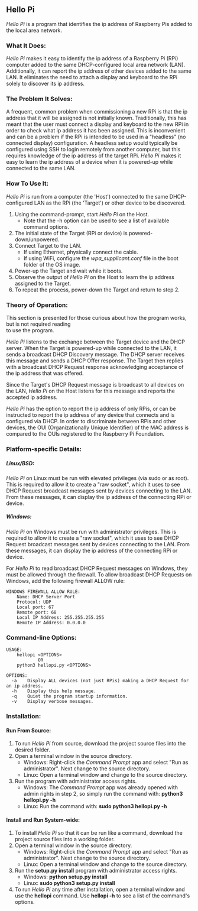 ## Hello Pi ##
_Hello Pi_ is a program that identifies the ip address of Raspberry Pis added to the local area network.

### What It Does: ###
_Hello Pi_ makes it easy to identify the ip address of a Raspberry Pi (RPi) computer added to the same DHCP-configured 
local area network (LAN). Additionally, it can report the ip address of other devices added to the same LAN. It 
eliminates the need to attach a display and keyboard to the RPi solely to discover its ip address.
  
### The Problem It Solves: ###
A frequent, common problem when commissioning a new RPi is that the ip address that it will be assigned is not 
initially known. Traditionally, this has meant that the user must connect a display and keyboard to the new RPi in 
order to check what ip address it has been assigned. This is inconvenient and can be a problem if the RPi is intended 
to be used in a "headless" (no connected display) configuration. A headless setup would typically be configured using 
SSH to login remotely from another computer, but this requires knowledge of the ip address of the target RPi. _Hello Pi_ 
makes it easy to learn the ip address of a device when it is powered-up while connected to the same LAN.

### How To Use It: ###
_Hello Pi_ is run from a computer (the 'Host') connected to the same DHCP-configured LAN as the RPi (the 'Target') or 
other device to be discovered. 

1. Using the command-prompt, start _Hello Pi_ on the Host.
   * Note that the -h option can be used to see a list of available command options.
2. The initial state of the Target (RPi or device) is powered-down/unpowered.
3. Connect Target to the LAN.
   * If using Ethernet, physically connect the cable.
   * If using WiFi, configure the _wpa_supplicant.conf_ file in the boot folder of the OS image.
4. Power-up the Target and wait while it boots.
5. Observe the output of _Hello Pi_ on the Host to learn the ip address assigned to the Target.
6. To repeat the process, power-down the Target and return to step 2. 

### Theory of Operation: ###
This section is presented for those curious about how the program works, but is not required reading  
to use the program.  

_Hello Pi_ listens to the exchange between the Target device and the DHCP server. When the Target is 
powered-up while connected to the LAN, it sends a broadcast DHCP Discovery message. The DHCP server receives
this message and sends a DHCP Offer response. The Target then replies with a broadcast DHCP Request response 
acknowledging acceptance of the ip address that was offered.

Since the Target's DHCP Request message is broadcast to all devices on the LAN, _Hello Pi_ on the Host listens
for this message and reports the accepted ip address.

_Hello Pi_ has the option to report the ip address of only RPis, or can be instructed to report the ip 
address of any device that connects and is configured via DHCP. In order to discriminate between RPis and
other devices, the OUI (Organizationally Unique Identifier) of the MAC address is compared to the
OUIs registered to the Raspberry Pi Foundation.  


### Platform-specific Details: ###
##### Linux/BSD: #####
_Hello Pi_ on Linux must be run with elevated privileges (via sudo or as root). This is required to allow it to create a
"raw socket", which it uses to see DHCP Request broadcast messages sent by devices connecting to the LAN. From these
messages, it can display the ip address of the connecting RPi or device. 

##### Windows: #####
_Hello Pi_ on Windows must be run with administrator privileges. This is required to allow it to create a
"raw socket", which it uses to see DHCP Request broadcast messages sent by devices connecting to the LAN. From these
messages, it can display the ip address of the connecting RPi or device.

For _Hello Pi_ to read broadcast DHCP Request messages on Windows, they must be allowed through the firewall. 
To allow broadcast DHCP Requests on Windows, add the following firewall ALLOW rule:

```
WINDOWS FIREWALL ALLOW RULE:
    Name: DHCP Server Port
    Protocol: UDP
    Local port: 67
    Remote port: 68
    Local IP Address: 255.255.255.255
    Remote IP Address: 0.0.0.0
```

### Command-line Options: ###
```
USAGE: 
    hellopi <OPTIONS>
            OR
    python3 hellopi.py <OPTIONS>

OPTIONS:
  -a    Display ALL devices (not just RPis) making a DHCP Request for an ip address.
  -h    Display this help message.
  -q    Quiet the program startup information.
  -v    Display verbose messages.
```

### Installation: ###
#### Run From Source: ####
1) To run _Hello Pi_ from source, download the project source files into the desired folder.
2) Open a terminal window in the source directory.
    * Windows: Right-click the _Command Prompt_ app and select "Run as administrator". Next change to the source directory.
    * Linux: Open a terminal window and change to the source directory.
3) Run the program with administrator access rights.
    * Windows: The _Command Prompt_ app was already opened with admin rights in step 2, so simply run the command with: 
    __python3 hellopi.py -h__
    * Linux: Run the command with: __sudo python3 hellopi.py -h__
    
#### Install and Run System-wide: ###
1) To install _Hello Pi_ so that it can be run like a command, download the project source files into a working folder.
2) Open a terminal window in the source directory.
    * Windows: Right-click the _Command Prompt_ app and select "Run as administrator". Next change to the source directory.
    * Linux: Open a terminal window and change to the source directory.
3) Run the __setup.py install__ program with administrator access rights.
    * Windows: __python setup.py install__
    * Linux: __sudo python3 setup.py install__
4) To run _Hello Pi_ any time after installation, open a terminal window and use the __hellopi__ command. 
Use __hellopi -h__ to see a list of the command's options.
